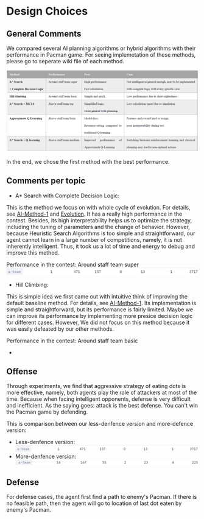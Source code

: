 # Design Choices

## General Comments

We compared several AI planning algorithms or hybrid algorithms with their performance in Pacman game. For seeing implemetation of these methods, please go to seperate wiki file of each method. 

![Comparison of Methods](images/Methods_comparison.png)

In the end, we chose the first method with the best performance.


## Comments per topic

* A* Search with Complete Decision Logic:

This is the method we focus on with whole cycle of evolution. For details, see [AI-Method-1](https://github.com/COMP90054-classroom/contest-a-team/blob/master/wiki-template/AI-Method-1.md) and [Evolution](https://github.com/COMP90054-classroom/contest-a-team/blob/master/wiki-template/Evolution.md). It has a really high performance in the contest. Besides, its high interpretability helps us to optimize the strategy, including the tuning of parameters and the change of behavior. However, because Heuristic Search Algorithms is too simple and straightforward, our agent cannot learn in a large number of competitions, namely, it is not inherently intelligent. Thus, it took us a lot of time and energy to debug and improve this method.

Performance in the contest: Around staff team super
![Method 1](images/10-19.png)

* Hill Climbing:

This is simple idea we first came out with intuitive think of improving the default baseline method. For details, see [AI-Method-1](https://github.com/COMP90054-classroom/contest-a-team/blob/master/wiki-template/AI-Method-3.md). Its implementation is simple and straightforward, but its performance is fairly limited. Maybe we can improve its performance by implementing more presice decision logic for different cases. However, We did not focus on this method because it was easily defeated by our other methods.

Performance in the contest: Around staff team basic

* 



## Offense

Through experiments, we find that aggressive strategy of eating dots is more effective, namely, both agents play the role of attackers at most of the time. Because when facing intelligent opponents, defense is very difficult and inefficient. As the saying goes: attack is the best defense. You can't win the Pacman game by defending.

This is comparison between our less-denfence version and more-defence version:
* Less-denfence version:
![Less-denfence version](images/10-19.png)
* More-denfence version:
![More-denfence version](images/10-13.png)

## Defense
For defense cases, the agent first find a path to enemy's Pacman. If there is no feasible path, then the agent will go to location of last dot eaten by enemy's Pacman.